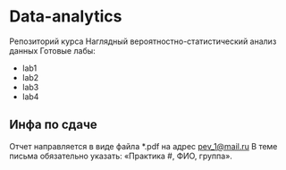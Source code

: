 # Data-analytics
Репозиторий курса Наглядный вероятностно-статистический анализ данных
Готовые лабы:
* lab1
* lab2
* lab3
* lab4

## Инфа по сдаче
Отчет направляется в виде файла *.pdf на адрес
pev_1@mail.ru
В теме письма обязательно указать: «Практика #, ФИО, группа».